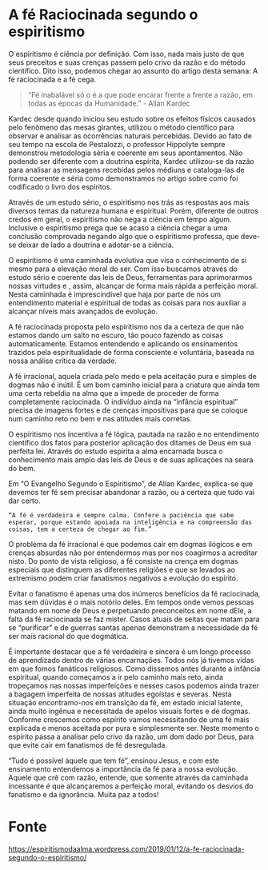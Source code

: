 # A fé Raciocinada segundo o espiritismo

O espiritismo é ciência por definição. Com isso, nada mais justo de que seus preceitos e suas crenças passem pelo crivo da razão e do método científico. Dito isso, podemos chegar ao assunto do artigo desta semana: A fé raciocinada e a fé cega.

> “Fé inabalável só o é a que pode encarar frente a frente a razão, em todas as épocas da Humanidade.” - Allan Kardec

Kardec desde quando iniciou seu estudo sobre os efeitos físicos causados pelo fenômeno das mesas girantes, utilizou o método científico para observar e analisar as ocorrências naturais percebidas. Devido ao fato de seu tempo na escola de Pestalozzi, o professor Hippolyte sempre demonstrou metodologia séria e coerente em seus apontamentos. Não podendo ser diferente com a doutrina espírita, Kardec utilizou-se da razão para analisar as mensagens recebidas pelos médiuns e cataloga-las de forma coerente e séria como demonstramos no artigo sobre como foi codificado o livro dos espíritos.

Através de um estudo sério, o espiritismo nos trás as respostas aos mais diversos temas da natureza humana e espiritual. Porém, diferente de outros credos em geral, o espiritismo não nega a ciência em tempo algum. Inclusive o espiritismo prega que se acaso a ciência chegar a uma conclusão comprovada negando algo que o espiritismo professa, que deve-se deixar de lado a doutrina e adotar-se a ciência.

O espiritismo é uma caminhada evolutiva que visa o conhecimento de si mesmo para a elevação moral do ser. Com isso buscamos através do estudo sério e coerente das leis de Deus, ferramentas para aprimorarmos nossas virtudes e , assim, alcançar de forma mais rápida a perfeição moral. Nesta caminhada é imprescindível que haja por parte de nós um entendimento material e espiritual de todas as coisas para nos auxiliar a alcançar níveis mais avançados de evolução.

A fé raciocinada proposta pelo espiritismo nos da a certeza de que não estamos dando um salto no escuro, tão pouco fazendo as coisas automaticamente. Estamos entendendo e aplicando os ensinamentos trazidos pela espiritualidade de forma consciente e voluntária, baseada na nossa análise crítica da verdade.

A fé irracional, aquela criada pelo medo e pela aceitação pura e simples de dogmas não é inútil. É um bom caminho inicial para a criatura que ainda tem uma certa rebeldia na alma que a impede de proceder de forma completamente raciocinada. O indivíduo ainda na “infância espiritual” precisa de imagens fortes e de crenças impositivas para que se coloque num caminho reto no bem e nas atitudes mais corretas.

O espiritismo nos incentiva a fé lógica, pautada na razão e no entendimento científico dos fatos para posterior aplicação dos ditames de Deus em sua perfeita lei. Através do estudo espírita a alma encarnada busca o conhecimento mais amplo das leis de Deus e de suas aplicações na seara do bem.

Em  “O Evangelho Segundo o Espiritismo”, de Allan Kardec, explica-se que devemos ter fé sem precisar abandonar a razão, ou a certeza que tudo vai dar certo.

    “A fé é verdadeira e sempre calma. Confere a paciência que sabe esperar, porque estando apoiada na inteligência e na compreensão das coisas, tem a certeza de chegar ao fim.”

O problema da fé irracional é que podemos cair em dogmas ilógicos e em crenças absurdas não por entendermos mas por nos coagirmos a acreditar nisto. Do ponto de vista religioso, a fé consiste na crença em dogmas especiais que distinguem as diferentes religiões e que se levados ao extremismo podem criar fanatismos negativos a evolução do espírito.

Evitar o fanatismo é apenas uma dos inúmeros benefícios da fé raciocinada, mas sem dúvidas é o mais notório deles. Em tempos onde vemos pessoas matando em nome de Deus e perpetuando preconceitos em nome dEle, a falta da fé raciocinada se faz mister. Casos atuais de seitas que matam para se “purificar” e de guerras santas apenas demonstram a necessidade da fé ser mais racional do que dogmática.

É importante destacar que a fé verdadeira e sincera é um longo processo de aprendizado dentro de várias encarnações. Todos nós já tivemos vidas em que fomos fanáticos religiosos. Como dissemos antes durante a infância espiritual, quando começamos a ir pelo caminho mais reto, ainda tropeçamos nas nossas imperfeições e nesses casos podemos ainda trazer a bagagem imperfeita de nossas atitudes egoístas e severas. Nesta situação encontramo-nos em transição da fé, em estado inicial latente, ainda muito ingênua e necessitada de apelos visuais fortes e de dogmas. Conforme crescemos como espírito vamos necessitando de uma fé mais explicada e menos aceitada por pura e simplesmente ser. Neste momento o espírito passa a analisar pelo crivo da razão, um dom dado por Deus, para que evite cair em fanatismos de fé desregulada.

“Tudo é possível àquele que tem fé”, ensinou Jesus, e com este ensinamento entendemos a importância da fé para a nossa evolução. Aquele que crê com razão, entende, que somente através da caminhada incessante é que alcançaremos a perfeição moral, evitando os desvios do fanatismo e da ignorância. Muita paz a todos!

# Fonte
https://espiritismodaalma.wordpress.com/2019/01/12/a-fe-raciocinada-segundo-o-espiritismo/
